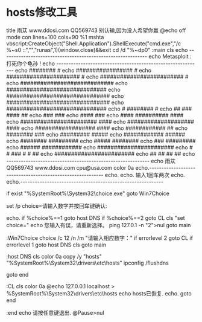 <h1>hosts修改工具</h1>
<pr>
title  雨苁 www.ddosi.com    QQ569743  别认输,因为没人希望你赢
@echo off
mode con lines=100 cols=90
%1 mshta vbscript:CreateObject("Shell.Application").ShellExecute("cmd.exe","/c %~s0 ::","","runas",1)(window.close)&&exit
cd /d "%~dp0"
:main
cls
echo ------------------------------------------------------------
echo                Metasploit : 打死你个龟孙 ! 
echo ------------------------------------------------------------
echo                          ########                  #
echo                      #################            #
echo                   ######################         #
echo                  #########################      #
echo                ############################
echo               ##############################
echo               ###############################
echo              ###############################
echo              ##############################
echo                              #    ########   #
echo                 ##        ###        ####   ##
echo                                      ###   ###
echo                                    ####   ###
echo               ####          ##########   ####
echo               #######################   ####
echo                 ####################   ####
echo                  ##################  ####
echo                    ############      ##
echo                       ########        ###
echo                      #########        #####
echo                    ############      ######
echo                   ########      #########
echo                     #####       ########
echo                       ###       #########
echo                      ######    ############
echo                     #######################
echo                     #   #   ###  #   #   ##
echo                     ########################
echo                      ##     ##   ##     ##
echo -----------------------------------------------------------
echo    雨苁     QQ569743     www.ddosi.com    cpu@usa.com                 
color 0a
echo.-----------------------------------------------------------
echo.
echo.                     输入1回车两次                        
echo.
echo.-----------------------------------------------------------

if exist "%SystemRoot%\System32\choice.exe" goto Win7Choice

set /p choice=请输入数字并按回车键确认:

echo.
if %choice%==1 goto host DNS
if %choice%==2 goto CL
cls
"set choice="
echo 您输入有误，请重新选择。
ping 127.0.1 -n "2">nul
goto main

:Win7Choice
choice /c 12 /n /m "请输入相应数字："
if errorlevel 2 goto CL
if errorlevel 1 goto host DNS
cls
goto main

:host DNS
cls
color 0a
copy /y "hosts" "%SystemRoot%\System32\drivers\etc\hosts"
ipconfig /flushdns

goto end

:CL
cls
color 0a
@echo 127.0.0.1 localhost > %SystemRoot%\System32\drivers\etc\hosts
echo hosts已恢复.
echo.
goto end

:end
echo 请按任意键退出.
@Pause>nul
</pr>
